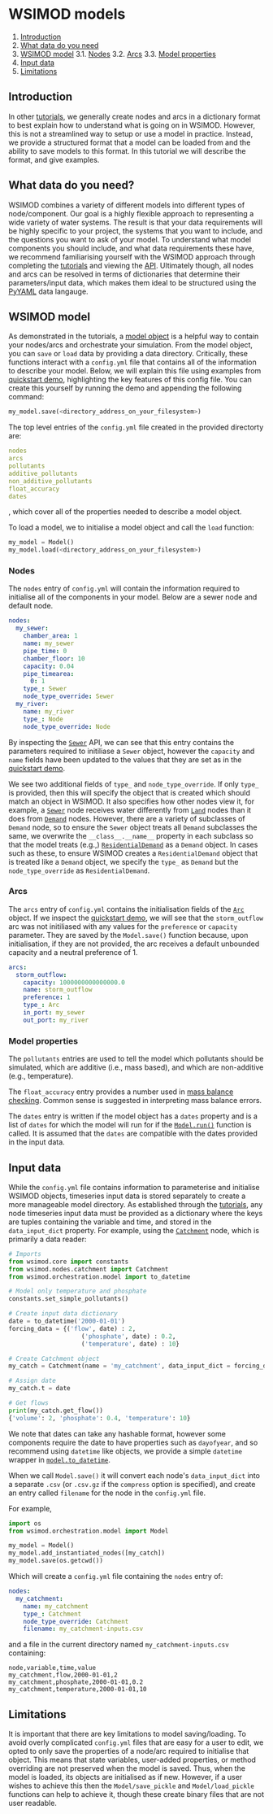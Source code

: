 # WSIMOD models

1. [Introduction](#introduction)
2. [What data do you need](#what-data-do-you-need)
3. [WSIMOD model](#wsimod-model)
   3.1. [Nodes](#nodes)
   3.2. [Arcs](#arcs)
   3.3. [Model properties](#model-properties)
4. [Input data](#input-data)
5. [Limitations](#limitations)

## Introduction

In other [tutorials](tutorials.md), we generally create nodes and arcs in a dictionary format
to best explain how to understand what is going on in WSIMOD. However, this
is not a streamlined way to setup or use a model in practice. Instead, we
provide a structured format that a model can be loaded from and the ability
to save models to this format. In this tutorial we will describe the format,
and give examples.

## What data do you need?

WSIMOD combines a variety of different models into different types of
node/component. Our goal is a highly flexible approach to representing a wide
variety of water systems. The result is that your data requirements will be
highly specific to your project, the systems that you want to include, and the
questions you want to ask of your model. To understand what model components
you should include, and what data requirements these have, we recommend
familiarising yourself with the WSIMOD approach through completing the
[tutorials](tutorials.md) and viewing the [API](reference.md). Ultimately though,
all nodes and arcs can be resolved in terms of dictionaries that
determine their parameters/input data, which makes them ideal to be structured using
the [PyYAML](https://pyyaml.org/) data langauge.

## WSIMOD model

As demonstrated in the tutorials, a [model object](./../reference-model/#wsimod.orchestration.model.Model)
is a helpful way to contain your nodes/arcs and orchestrate your simulation.
From the model object, you can `save` or `load` data by providing a data
directory. Critically, these functions interact with a `config.yml` file that
contains all of the information to describe your model. Below, we will explain
this file using examples from [quickstart demo](./../demo/scripts/quickstart_demo),
highlighting the key features of this config file. You can create this yourself by
running the demo and appending the following command:

```python
my_model.save(<directory_address_on_your_filesystem>)
```

The top level entries of the `config.yml` file created in the provided directorty are:

```yaml
nodes
arcs
pollutants
additive_pollutants
non_additive_pollutants
float_accuracy
dates
```

, which cover all of the properties needed to describe a model object.

To load a model, we to initialise a model object and call the `load` function:

```python
my_model = Model()
my_model.load(<directory_address_on_your_filesystem>)
```

### Nodes

The `nodes` entry of `config.yml` will contain the information required to initialise all of the components
in your model. Below are a sewer node and default node.

```yaml
nodes:
  my_sewer:
    chamber_area: 1
    name: my_sewer
    pipe_time: 0
    chamber_floor: 10
    capacity: 0.04
    pipe_timearea:
      0: 1
    type_: Sewer
    node_type_override: Sewer
  my_river:
    name: my_river
    type_: Node
    node_type_override: Node
```

By inspecting the [`Sewer`](./../reference-sewer/#wsimod.nodes.sewer.Sewer) API,
we can see that this entry contains the parameters required to initiliase a
`Sewer` object, however the `capacity` and `name` fields have been updated to
the values that they are set as in the [quickstart demo](./../demo/scripts/quickstart_demo).

We see two additional fields of `type_` and `node_type_override`. If only
`type_` is provided, then this will specify the object that is created which
should match an object in WSIMOD. It also specifies how other nodes view it,
for example, a [`Sewer`](./../reference-sewer/#wsimod.nodes.sewer.Sewer) node
receives water differently from [`Land`](./../reference-sewer/#wsimod.nodes.land.Land)
nodes than it does from [`Demand`](./../reference-other/#wsimod.nodes.demand.Demand)
nodes. However, there are a variety of subclasses of `Demand` node, so to
ensure the `Sewer` object treats all `Demand` subclasses the same, we overwrite
the `__class__.__name__` property in each subclass so that the model treats
(e.g.,) [`ResidentialDemand`](./../reference-other/#wsimod.nodes.demand.ResidentialDemand)
as a `Demand` object. In cases such as these, to ensure WSIMOD creates a
`ResidentialDemand` object that is treated like a `Demand` object, we specify
the `type_` as `Demand` but the `node_type_override` as `ResidentialDemand`.

### Arcs

The `arcs` entry of `config.yml` contains the initialisation fields of the
[`Arc`](./../reference-arc/#wsimod.arcs.arcs.Arc)
object. If we inspect the [quickstart demo](./../demo/scripts/quickstart_demo),
we will see that the `storm_outflow` arc was not initiliased with any values
for the `preference` or `capacity` parameter. They are saved by the
`Model.save()` function because, upon initialisation, if they are not provided,
the arc receives a default unbounded capacity and a neutral preference of 1.

```yaml
arcs:
  storm_outflow:
    capacity: 1000000000000000.0
    name: storm_outflow
    preference: 1
    type_: Arc
    in_port: my_sewer
    out_port: my_river
```

### Model properties

The `pollutants` entries are used to tell the model which pollutants should be simulated, which are additive (i.e., mass based), and which are non-additive (e.g., temperature).

The `float_accuracy` entry provides a number used in [mass balance checking](./../reference-core/#wsimod.core.core.WSIObj.mass_balance). Common sense is suggested in interpreting mass balance errors.

The `dates` entry is written if the model object has a `dates` property and is a list of `dates` for which the model will run for if the [`Model.run()`](./../reference-core/#wsimod.orchestration.model.Model.run) function is called. It is assumed that the `dates` are compatible with the dates provided in the input data.

## Input data

While the `config.yml` file contains information to parameterise and initialise
WSIMOD objects, timeseries input data is stored separately to create a more
manageable model directory. As established through the [tutorials](tutorials.md),
any node timeseries input data must be provided as a dictionary where the keys
are tuples containing the variable and time, and stored in the `data_input_dict`
property. For example, using the [`Catchment`](./../reference-other/#wsimod.nodes.catchment.Catchment)
node, which is primarily a data reader:

```python
# Imports
from wsimod.core import constants
from wsimod.nodes.catchment import Catchment
from wsimod.orchestration.model import to_datetime

# Model only temperature and phosphate
constants.set_simple_pollutants()

# Create input data dictionary
date = to_datetime('2000-01-01')
forcing_data = {('flow', date) : 2,
                    ('phosphate', date) : 0.2,
                    ('temperature', date) : 10}

# Create Catchment object
my_catch = Catchment(name = 'my_catchment', data_input_dict = forcing_data)

# Assign date
my_catch.t = date

# Get flows
print(my_catch.get_flow())
{'volume': 2, 'phosphate': 0.4, 'temperature': 10}
```

We note that dates can take any hashable format, however some components require the date to have properties such as `dayofyear`, and so recommend using `datetime` like objects, we provide a simple `datetime` wrapper in [`model.to_datetime`](./../reference-model/#wsimod.orchestration.model.to_datetime).

When we call `Model.save()` it will convert each node's `data_input_dict`
into a separate `.csv` (or `.csv.gz` if the `compress` option is specified),
and create an entry called `filename` for the node in the `config.yml` file.

For example,

```python
import os
from wsimod.orchestration.model import Model

my_model = Model()
my_model.add_instantiated_nodes([my_catch])
my_model.save(os.getcwd())
```

Which will create a `config.yml` file containing the `nodes` entry of:

```yaml
nodes:
  my_catchment:
    name: my_catchment
    type_: Catchment
    node_type_override: Catchment
    filename: my_catchment-inputs.csv
```

and a file in the current directory named `my_catchment-inputs.csv` containing:

```text
node,variable,time,value
my_catchment,flow,2000-01-01,2
my_catchment,phosphate,2000-01-01,0.2
my_catchment,temperature,2000-01-01,10
```

## Limitations

It is important that there are key limitations to model saving/loading. To
avoid overly complicated `config.yml` files that are easy for a user to edit,
we opted to only save the properties of a node/arc required to initialise
that object. This means that state variables, user-added properties, or
method overriding are not preserved when the model is saved. Thus, when the
model is loaded, its objects are initialised as if new. However, if a user
wishes to achieve this then the `Model/save_pickle` and `Model/load_pickle`
functions can help to achieve it, though these create binary files that are not
user readable.
